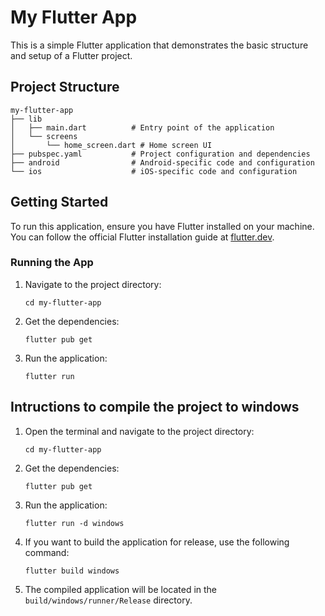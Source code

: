 # My Flutter App

This is a simple Flutter application that demonstrates the basic structure and setup of a Flutter project.

## Project Structure

```
my-flutter-app
├── lib
│   ├── main.dart          # Entry point of the application
│   └── screens
│       └── home_screen.dart # Home screen UI
├── pubspec.yaml           # Project configuration and dependencies
├── android                # Android-specific code and configuration
└── ios                    # iOS-specific code and configuration
```

## Getting Started

To run this application, ensure you have Flutter installed on your machine. You can follow the official Flutter installation guide at [flutter.dev](https://flutter.dev/docs/get-started/install).

### Running the App

1. Navigate to the project directory:
   ```
   cd my-flutter-app
   ```

2. Get the dependencies:
   ```
   flutter pub get
   ```

3. Run the application:
   ```
   flutter run
   ```


## Intructions to compile the project to windows
1. Open the terminal and navigate to the project directory:
   ```
   cd my-flutter-app
   ```
2. Get the dependencies:
   ```
   flutter pub get
   ```
3. Run the application:
   ```
   flutter run -d windows
   ```
4. If you want to build the application for release, use the following command:
   ```
   flutter build windows
   ```
5. The compiled application will be located in the `build/windows/runner/Release` directory.